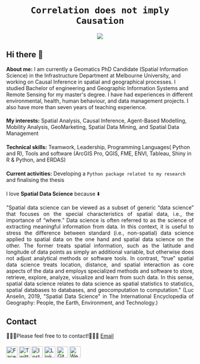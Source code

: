 
# <div align="center">`Correlation does not imply Causation`
  
<div id="header" align="center">
  <img src="hhttps://github.com/kamalakbari7/kamalakbari7/blob/main/images/world.png width="100"/>
</div>

## Hi there :wave:
  
<p align="justify"> 
  
**About me:** I am currently a Geomatics PhD Candidate (Spatial Information Science) in the Infrastructure Department at Melbourne University, and working on Causal Inference in spatial and geographical processes. I studied Bachelor of engineering and Geographic Information Systems and Remote Sensing for my master's degree. I have had experiences in different environmental, health, human behaviour, and data management projects. I also have more than seven years of teaching experience. </p>
  
####
  
<p align="justify"> 
  
**My interests:** Spatial Analysis, Causal Inference, Agent-Based Modelling, Mobility Analysis, GeoMarketing, Spatial Data Mining, and Spatial Data 
Management</p>
  
  ####
  
<p align="justify"> 
  
**Technical skills:** Teamwork, Leadership, Programming Languages( Python and R), Tools and software (ArcGIS Pro, QGIS, FME, ENVI, Tableau, Shiny in R & Python, and ERDAS)</p>
  
####
  
**Current activities:** Developing a `Python package related to my research` and finalising the thesis

####

I love **Spatial Data Science** because :arrow_down:
  
 

<p align="justify"> 
"Spatial data science can be viewed as a subset of generic “data science” that focuses on the special characteristics of spatial data, i.e., the importance of “where.” Data science is often referred to as the science of extracting meaningful information from data. In this context, it is useful to stress the difference between standard (i.e., non-spatial) data science applied to spatial data on the one hand and spatial data science on the other. The former treats spatial information, such as the latitude and longitude of data points as simply an additional variable, but otherwise does not adjust analytical methods or software tools. In contrast, “true” spatial data science treats location, distance, and spatial interaction as core aspects of the data and employs specialized methods and software to store, retrieve, explore, analyze, visualize and learn from such data. In this sense, spatial data science relates to data science as spatial statistics to statistics, spatial databases to databases, and geocomputation to computation." (Luc Anselin, 2019, "Spatial Data Science" in The International Encyclopedia of Geography: People, the Earth, Environment, and Technology.)  </p> 
  
  
####  
  ## Contact

👨🏻‍💻Please feel free to to contact!💁🏻‍♂️ [Email](nakul.bhati@yahoo.in)

####

<a href="https://github.com/nakulbhati" target="_blank"><img src="https://raw.githubusercontent.com/nakulbhati/nakulbhati/master/contain/fb.png" alt="Facebook" width="30"></a>
<a href="https://twitter.com/local__tourist" target="_blank"><img src="https://raw.githubusercontent.com/nakulbhati/nakulbhati/master/contain/tw.png" alt="Twitter" width="30"></a>
<a href="https://www.instagram.com/local__tourist/" target="_blank"><img src="https://raw.githubusercontent.com/nakulbhati/nakulbhati/master/contain/ig.png" alt="Instagram" width="30"></a>
<a href="https://www.linkedin.com/in/kunwar-nakul-singh-bhati/" target="_blank"><img src="https://raw.githubusercontent.com/nakulbhati/nakulbhati/master/contain/in.png" alt="LinkedIn" width="30"></a>
<a href="https://github.com/nakulbhati" target="_blank"><img src="https://raw.githubusercontent.com/nakulbhati/nakulbhati/master/contain/git.png" alt="GitHub" width="30"></a>
<a href="https://github.com/nakulbhati" target="_blank"><img src="https://raw.githubusercontent.com/nakulbhati/nakulbhati/master/contain/www.png" alt="Website" width="30"></a>
